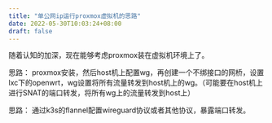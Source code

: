 ```yaml
---
title: "单公网ip运行proxmox虚拟机的思路"
date: 2022-05-30T10:03:24+08:00
draft: false
---
```


随着认知的加深，现在能够考虑proxmox装在虚拟机环境上了。

思路： proxmox安装，然后host机上配置wg，再创建一个不绑接口的网桥，设置lxc下的openwrt，wg设置将所有流量转发到host机上的wg。（可能要在host机上进行SNAT的端口转发，将所有wg上的流量转发到host上）

思路： 通过k3s的flannel配置wireguard协议或者其他协议，暴露端口转发。

